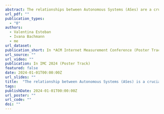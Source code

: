 ```yaml
---
abstract: The relationships between Autonomous Systems (ASes) are a crucial aspect of the Internet, as they reveal how it operates and influences the routing decision, as well as identifying BGP anomalies. However, most of the time this information is confidential, given that each AS is independently managed by different entities. This work aims to infer the types of relationships between ASes using Graph Neural Networks (GNN). The Type of Relationship (ToR) problem has been a topic studied for the past two decades, with most solutions being heuristic. One of the biggest challenges this problem presents is the lack of ground truth information to validate the results. Our preliminary results show an accuracy of accuracy of 0.943 for binary classification and 0.936 for multiclass classification.
url_pdf: ""
publication_types:
  - "0"
authors:
  - Valentina Esteban
  - Ivana Bachmann
  - me
url_dataset: 
publication_short: In *ACM Internet Measurement Conference (Poster Track)*
url_source: ""
url_video: ""
publication: In IMC 2024 (Poster Track)
featured: false
date: 2024-01-01T00:00:00Z
url_slides: ""
title:  "The relationship between Autonomous Systems (ASes) is a crucial aspect of the Internet,"
tags:
publishDate: 2024-01-01T00:00:00Z
url_poster: ""
url_code: ""
doi: ""
---
```

